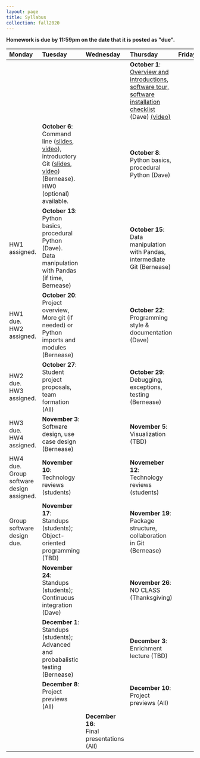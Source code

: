 ```yaml
---
layout: page
title: Syllabus
collection: fall2020
---
```


**Homework is due by 11:59pm on the date that it is posted as "due".**

| Monday | Tuesday | Wednesday | Thursday | Friday | Resources |
|:---|:---|:---|:---|:---|:---|
| | | | **October 1**:<br>[Overview and introductions](https://github.com/UWSEDS/LectureNotes/raw/master/week_1/Course%20Introduction.pptx), [software tour, software installation checklist](http://uwseds.github.io/software.html) (Dave) [(video)](https://washington.zoom.us/rec/play/oLRQrbxXgArTLWQJk8qRSnURAeywzV8_ylSV3E0bbKl19f7v7jmmbrqJDfYKKU2VxiXt9cu07Mjbsfk.1Q1RWXuXCGWlyQ3s) | | [Learning Linux Commands](http://linuxcommand.org/lc3_learning_the_shell.php); [A Whirlwind Tour of Python](https://jakevdp.github.io/WhirlwindTourOfPython/) |
| | **October 6**:<br>Command line ([slides](https://github.com/UWSEDS/lecture-materials/raw/master/02_commandline_git/02_CommandLine_Git.pdf), [video](https://uw.hosted.panopto.com/Panopto/Pages/Viewer.aspx?id=650838c9-5ed1-4253-816c-ac4c0132d4bd)), introductory Git ([slides](https://github.com/UWSEDS/lecture-materials/raw/master/02_commandline_git/02_CommandLine_Git.pdf), [video](https://uw.hosted.panopto.com/Panopto/Pages/Viewer.aspx?id=970aa51d-24fc-4c5e-a527-ac4c01423bc0)) (Bernease). HW0 (optional) available. | | **October 8**:<br>Python basics, procedural Python (Dave) | | |
| HW1 assigned. | **October 13**:<br>Python basics, procedural Python (Dave).<br>Data manipulation with Pandas (if time, Bernease) | | **October 15**:<br>Data manipulation with Pandas, intermediate Git (Bernease) | | [Python Data Science Handbook](https://jakevdp.github.io/PythonDataScienceHandbook/)|
| HW1 due.<br>HW2 assigned. | **October 20**:<br>Project overview, More git (if needed) or Python imports and modules (Bernease) | | **October 22**:<br>Programming style & documentation (Dave) | | [Projects](http://uwseds.github.io/projects.html) |
| HW2 due.<br>HW3 assigned. | **October 27**:<br>Student project proposals, team formation (All) | | **October 29**:<br>Debugging, exceptions, testing (Bernease) | | |
| HW3 due.<br>HW4 assigned. | **November 3**:<br>Software design, use case design (Bernease) | | **November 5**:<br>Visualization (TBD) | | [PEP8](https://www.python.org/dev/peps/pep-0008/)<br>[Google Python Style Guide](http://google.github.io/styleguide/pyguide.html) |
| HW4 due.<br>Group software design assigned. | **November 10**:<br>Technology reviews (students) | | **Novemeber 12**:<br>Technology reviews (students) | | |
| Group software design due. | **November 17**:<br>Standups (students); Object-oriented programming (TBD) | | **November 19**:<br> Package structure, collaboration in Git (Bernease) | | Examples: [simple](https://github.com/dacb/codebase), [complex](https://github.com/uwescience/shablona), [conda](https://github.com/ECSHackWeek/ECSOpenData/blob/master/.travis.yml) |
| | **November 24**:<br>Standups (students); Continuous integration (Dave) | | **November 26**:<br>NO CLASS (Thanksgiving) | | |
| | **December 1**:<br>Standups (students); Advanced and probabalistic testing (Bernease) | | **December 3**:<br>Enrichment lecture (TBD) | | |
| | **December 8**:<br>Project previews (All) | | **December 10**:<br>Project previews (All) | | |
| | | **December 16**:<br>Final presentations (All) | | |
